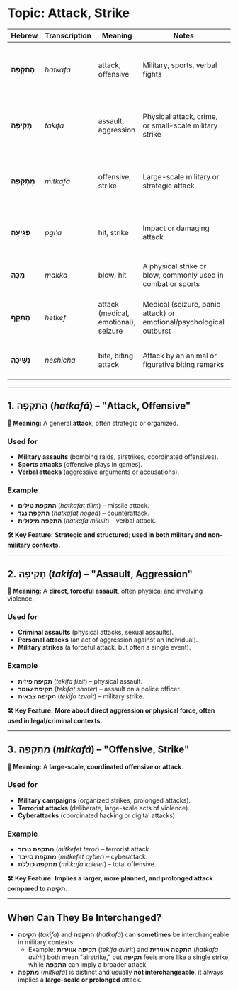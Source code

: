 # Topic: Attack, Strike

| **Hebrew**         | **Transcription** | **Meaning**                          | **Notes**                                             | **Example**                                 |
|--------------------|-------------------|--------------------------------------|----------------------------------------------------------------|---------------------------------------------|
| **הַתקָפָה**      | *hatkafá*         | attack, offensive                    | Military, sports, verbal fights                             | **התקפת טילים** (*hatkafat tilim*) – missile attack |
| **תַּקִּיפָה**     | *takifa*          | assault, aggression                  | Physical attack, crime, or small-scale military strike                     | **תקיפה פיזית** (*tekifa fizit*) – physical assault  |
| **מִתְקָפָה**     | *mitkafá*         | offensive, strike                    | Large-scale military or strategic attack                       | **מתקפת טרור** (*mitkefet teror*) – terrorist attack  |
| **פְּגִיעָה**      | *pgi'a*           | hit, strike                          | Impact or damaging attack                                      | **פגיעה ישירה** (*pgi'a yeshira*) – direct hit    |
| **מַכָּה**        | *makka*           | blow, hit                            | A physical strike or blow, commonly used in combat or sports      | **מכה קשה** (*makka kasha*) – hard blow     |
| **הֶתְקֵף**       | *hetkef*          | attack (medical, emotional), seizure | Medical (seizure, panic attack) or emotional/psychological outburst | **התקף לב** (*hetkef lev*) – heart attack |
| **נְשִׁיכָה**      | *neshicha*        | bite, biting attack                  | Attack by an animal or figurative biting remarks                | **נשיכת כלב** (*neshichat kelev*) – dog bite   |

---

## 1. הַתקָפָה (*hatkafá*) – "Attack, Offensive"

**🔹 Meaning:** A general **attack**, often strategic or organized.  

### Used for

- **Military assaults** (bombing raids, airstrikes, coordinated offensives).  
- **Sports attacks** (offensive plays in games).  
- **Verbal attacks** (aggressive arguments or accusations).  

### Example

- **התקפת טילים** (*hatkafat tilim*) – missile attack.  
- **התקפת נגד** (*hatkafat neged*) – counterattack.  
- **התקפה מילולית** (*hatkafa milulit*) – verbal attack.  

**🛠 Key Feature:** **Strategic and structured; used in both military and non-military contexts.**  

---

## 2. תַּקִּיפָה (*takifa*) – "Assault, Aggression" 

**🔹 Meaning:** A **direct, forceful assault**, often physical and involving violence.  

### Used for

- **Criminal assaults** (physical attacks, sexual assaults).  
- **Personal attacks** (an act of aggression against an individual).  
- **Military strikes** (a forceful attack, but often a single event).  

### Example

- **תקיפה פיזית** (*tekifa fizit*) – physical assault.  
- **תקיפת שוטר** (*tekifat shoter*) – assault on a police officer.  
- **תקיפה צבאית** (*tekifa tzvait*) – military strike.  

**🛠 Key Feature:** **More about direct aggression or physical force, often used in legal/criminal contexts.**  

---

## 3. מִתְקָפָה (*mitkafá*) – "Offensive, Strike"

**🔹 Meaning:** A **large-scale, coordinated offensive or attack**.  

### Used for

- **Military campaigns** (organized strikes, prolonged attacks).  
- **Terrorist attacks** (deliberate, large-scale acts of violence).  
- **Cyberattacks** (coordinated hacking or digital attacks).  

### Example

- **מתקפת טרור** (*mitkefet teror*) – terrorist attack.  
- **מתקפת סייבר** (*mitkefet cyber*) – cyberattack.  
- **מתקפה כוללת** (*mitkafa kolelet*) – total offensive.  

**🛠 Key Feature:** **Implies a larger, more planned, and prolonged attack compared to תקיפה.**  

---

## When Can They Be Interchanged?

- **תקיפה** (*takifa*) and **התקפה** (*hatkafá*) can **sometimes** be interchangeable in military contexts.  
  - Example: **תקיפה אווירית** (*tekifa avirit*) and **התקפה אווירית** (*hatkafa avirit*) both mean "airstrike," but **תקיפה** feels more like a single strike, while **התקפה** can imply a broader attack.  
- **מתקפה** (*mitkafá*) is distinct and usually **not interchangeable**, it always implies a **large-scale or prolonged** attack.  
